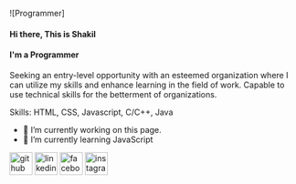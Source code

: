 
![Programmer]

#### Hi there, This is Shakil
#### I'm a Programmer

Seeking an entry-level opportunity with an esteemed organization where I can utilize my skills and enhance learning in the field of work. Capable to use technical skills for the betterment of organizations.

Skills: HTML, CSS, Javascript, C/C++, Java

- 🔭 I’m currently working on this page. 
- 🌱 I’m currently learning JavaScript 

[<img src='https://cdn.jsdelivr.net/npm/simple-icons@3.0.1/icons/github.svg' alt='github' height='40'>](https://github.com/Beingshakil)  [<img src='https://cdn.jsdelivr.net/npm/simple-icons@3.0.1/icons/linkedin.svg' alt='linkedin' height='40'>](https://www.linkedin.com/in/https://www.linkedin.com/in/md-shakil-hossen//)  [<img src='https://cdn.jsdelivr.net/npm/simple-icons@3.0.1/icons/facebook.svg' alt='facebook' height='40'>](https://www.facebook.com/https://www.facebook.com/Beiing.shakil)  [<img src='https://cdn.jsdelivr.net/npm/simple-icons@3.0.1/icons/instagram.svg' alt='instagram' height='40'>](https://www.instagram.com/https://www.instagram.com/beingshakill//)  

